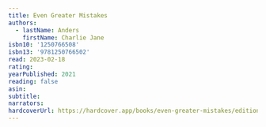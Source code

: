```yaml
---
title: Even Greater Mistakes
authors:
  - lastName: Anders
    firstName: Charlie Jane
isbn10: '1250766508'
isbn13: '9781250766502'
read: 2023-02-18
rating:
yearPublished: 2021
reading: false
asin:
subtitle:
narrators:
hardcoverUrl: https://hardcover.app/books/even-greater-mistakes/editions/30408649
---
```

